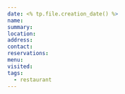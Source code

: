 ```yaml
---
date: <% tp.file.creation_date() %>
name:
summary:
location:
address:
contact:
reservations:
menu:
visited:
tags:
  - restaurant
---
```

